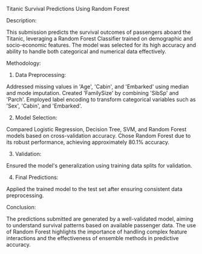 Titanic Survival Predictions Using Random Forest

Description:

This submission predicts the survival outcomes of passengers aboard the Titanic, leveraging a Random Forest Classifier trained on demographic and socio-economic features. The model was selected for its high accuracy and ability to handle both categorical and numerical data effectively.

Methodology:

1) Data Preprocessing:

Addressed missing values in 'Age', 'Cabin', and 'Embarked' using median and mode imputation.
Created 'FamilySize' by combining 'SibSp' and 'Parch'.
Employed label encoding to transform categorical variables such as 'Sex', 'Cabin', and 'Embarked'.

2) Model Selection:

Compared Logistic Regression, Decision Tree, SVM, and Random Forest models based on cross-validation accuracy.
Chose Random Forest due to its robust performance, achieving approximately 80.1% accuracy.

3) Validation:

Ensured the model's generalization using training data splits for validation.

4) Final Predictions:

Applied the trained model to the test set after ensuring consistent data preprocessing.

Conclusion:

The predictions submitted are generated by a well-validated model, aiming to understand survival patterns based on available passenger data. The use of Random Forest highlights the importance of handling complex feature interactions and the effectiveness of ensemble methods in predictive accuracy.
